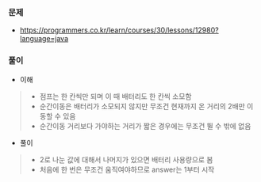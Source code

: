 ### 문제
- https://programmers.co.kr/learn/courses/30/lessons/12980?language=java

### 풀이
- 이해
>- 점프는 한 칸씩만 되며 이 때 배터리도 한 칸씩 소모함
>- 순간이동은 배터리가 소모되지 않지만 무조건 현재까지 온 거리의 2배만 이동할 수 있음
>- 순간이동 거리보다 가야하는 거리가 짧은 경우에는 무조건 뛸 수 밖에 없음
- 풀이
>- 2로 나눈 값에 대해서 나머지가 있으면 배터리 사용량으로 봄
>- 처음에 한 번은 무조건 움직여야하므로 answer는 1부터 시작